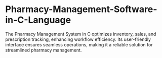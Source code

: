 # Pharmacy-Management-Software-in-C-Language
The Pharmacy Management System in C optimizes inventory, sales, and prescription tracking, enhancing workflow efficiency. Its user-friendly interface ensures seamless operations, making it a reliable solution for streamlined pharmacy management.
